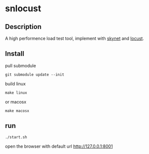 # snlocust
## Description
A high performence load test tool, implement with [skynet](https://github.com/cloudwu/skynet) and [locust](https://github.com/locustio/locust).

## Install
pull submodule
```
git submodule update --init
```
build linux
```
make linux
```
or macosx
```
make macosx
```

## run
```
./start.sh
```
open the browser with default url http://127.0.0.1:8001 